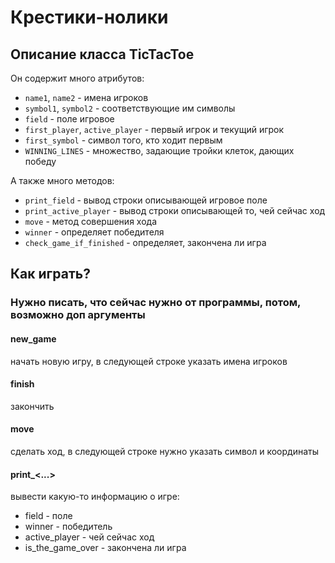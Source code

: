 # Крестики-нолики

## Описание класса TicTacToe

Он содержит много атрибутов:  
* `name1`, `name2` - имена игроков
* `symbol1`, `symbol2` - соответствующие им символы
* `field` - поле игровое
* `first_player`, `active_player` - первый игрок и текущий игрок
* `first_symbol` - символ того, кто ходит первым
* `WINNING_LINES` - множество, задающие тройки клеток, дающих победу  
  

А также много методов:  
* `print_field` - вывод строки описывающей игровое поле
* `print_active_player` - вывод строки описывающей то, чей сейчас ход
* `move` - метод совершения хода
* `winner` - определяет победителя
* `check_game_if_finished` - определяет, закончена ли игра

## Как играть?

### Нужно писать, что сейчас нужно от программы, потом, возможно доп аргументы  
#### new_game

начать новую игру, в следующей строке указать имена игроков  

#### finish

закончить  

#### move

сделать ход, в следующей строке нужно указать символ и координаты  

#### print_<...>

вывести какую-то информацию о игре:  
* field - поле
* winner - победитель
* active_player - чей сейчас ход
* is_the_game_over - закончена ли игра
 